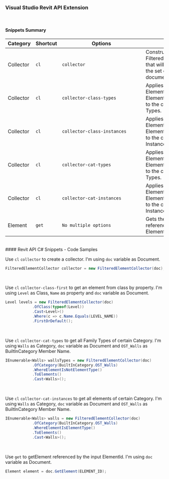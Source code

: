 ### Visual Studio Revit API Extension

<br>

#### Snippets Summary

| Category | Shortcut  | <div style="width:250px">Options</div> | Description |
|-----|-----|-----|-----|
|Collector| `cl`      | `collector`| Constructs a new FilteredElementCollector that will search and filter the set of elements in a document. |
|Collector| `cl`      | `collector-class-types`| Applies an ElementClassFilter and ElementIsElementTypeFilter to the collector and returns Types. |
|Collector| `cl`      | `collector-class-instances`| Applies an ElementClassFilter and ElementIsElementTypeFilter to the collector and returns Instances. |
|Collector| `cl`      | `collector-cat-types`| Applies an ElementCategoryFilter  and ElementIsElementTypeFilter to the collector and returns Types. |
|Collector| `cl`      | `collector-cat-instances`| Applies an ElementCategoryFilter  and ElementIsElementTypeFilter to the collector and returns Instances. |
|Element| `get`      | `No multiple options`| Gets the Element referenced by the input ElementId. |

<br>
#### Revit API C# Snippets - Code Samples
<br>

Use `cl` `collector` to create a collector. I'm using  `doc` variable as Document.
```csharp
FilteredElementCollector collector = new FilteredElementCollector(doc);
```
<br>

Use `cl` `collector-class-first` to get an element from class by property. I'm using  `Level` as Class, `Name` as property and `doc` variable as Document.

```csharp
Level levels = new FilteredElementCollector(doc)
            .OfClass(typeof(Level))
            .Cast<Level>()
            .Where(c => c.Name.Equals(LEVEL_NAME))
            .FirstOrDefault();
```

<br>

Use `cl` `collector-cat-types` to get all Family Types of certain Category. I'm using  `Walls` as Category, `doc` variable as Document and `OST_Walls` as BuiltInCategory Member Name.

```csharp
IEnumerable<Walls> wallsTypes = new FilteredElementCollector(doc)
            .OfCategory(BuiltInCategory.OST_Walls)
            .WhereElementIsNotElementType()
            .ToElements()
            .Cast<Walls>();
```

<br>

Use `cl` `collector-cat-instances` to get all elements of certain Category. I'm using  `Walls` as Category, `doc` variable as Document and `OST_Walls` as BuiltInCategory Member Name.

```csharp
IEnumerable<Walls> walls = new FilteredElementCollector(doc)
            .OfCategory(BuiltInCategory.OST_Walls)
            .WhereElementIsElementType()
            .ToElements()
            .Cast<Walls>();
```

<br>

Use `get` to getElement referenced by the input ElementId. I'm using  `doc` variable as Document.

```csharp
Element element = doc.GetElement(ELEMENT_ID);
```


